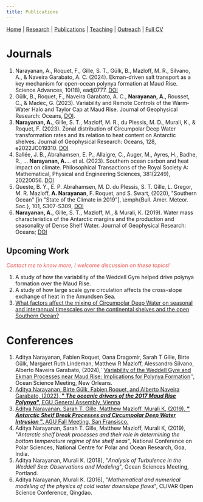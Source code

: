 ```yaml
---
title: Publications
---
```

[Home](index.html) | [Research](research.html) | [Publications](publications.html) | [Teaching](teaching.html) | [Outreach](outreach.html) |  [Full CV](https://github.com/adityarn/CV/blob/master/CV.pdf)

    
# Journals

1. Narayanan, A., Roquet, F., Gille, S. T., Gülk, B., Mazloff, M. R., Silvano, A., & Naveira Garabato, A. C. (2024). Ekman-driven salt transport as a key mechanism for open-ocean polynya formation at Maud Rise. Science Advances, 10(18), eadj0777. [DOI](https://doi.org/10.1126/sciadv.adj0777)
1. Gülk, B., Roquet, F., Naveira Garabato, A. C., **Narayanan, A.**, Rousset, C., & Madec, G. (2023). Variability and Remote Controls of the Warm‐Water Halo and Taylor Cap at Maud Rise. Journal of Geophysical Research: Oceans, [DOI](https://doi.org/10.1029/2022JC019517).
1. **Narayanan, A.**, Gille, S. T., Mazloff, M. R., du Plessis, M. D., Murali, K., & Roquet, F. (2023). Zonal distribution of Circumpolar Deep Water transformation rates and its relation to heat content on Antarctic shelves. Journal of Geophysical Research: Oceans, 128, e2022JC019310. [DOI](https://doi.org/10.1029/2022JC019310)
1. Sallée, J. B., Abrahamsen, E. P., Allaigre, C., Auger, M., Ayres, H., Badhe, R., ... **Narayanan, A.**... et al. (2023). Southern ocean carbon and heat impact on climate. Philosophical Transactions of the Royal Society A: Mathematical, Physical and Engineering Sciences, 381(2249), 20220056. [DOI](https://doi.org/10.1098/rsta.2022.0056)
1. Queste, B. Y., E. P. Abrahamsen, M. D. du Plessis, S. T. Gille, L. Gregor, M. R. Mazloff, **A. Narayanan**, F. Roquet, and S. Swart, (2020), "Southern Ocean" [in "State of the Climate in 2019"], \emph{Bull. Amer. Meteor. Soc.}, 101, S307-S309, [DOI](https://doi.org/10.1175/BAMS-D-20-0090.1)
1.  **Narayanan, A.**, Gille, S. T., Mazloff, M., & Murali, K. (2019). Water mass characteristics of the Antarctic margins and the production and seasonality of Dense Shelf Water. Journal of Geophysical Research: Oceans; [DOI](https://doi.org/10.1029/2018JC014907)



    
<!-- ## Under Review -->

<!-- <font color="#eb5552"> *Contact me for drafts* </font> -->

<!-- 2. **2022:** **Narayanan, A., Roquet, F., G&uuml;lk, B., Mazloff, M., Silvano, A., Gille, S. T., Garabato, A., N. Eastern Weddell Gyre Variability Impacts Maud Rise Stratification** -- Under review, study analyses the complex flow -- topography interaction on the eastern flank of the Maud Rise seamount in the Weddell Sea and studies the impact on polynya formation. -->


## Upcoming Work

<font color="#eb5552"> *Contact me to know more, I welcome discussion on these topics!* </font>

1. A study of how the variability of the Weddell Gyre helped drive polynya formation over the Maud Rise. 
1. A study of how large scale gyre circulation affects the cross-slope exchange of heat in the Amundsen Sea.
1. [What factors affect the mixing of Circumpolar Deep Water on seasonal and interannual timescales over the continental shelves and the open Southern Ocean?](https://github.com/adityarn/CDW_mixing_ACCESS)


# Conferences

1. Aditya Narayanan, Fabien Roquet, Oana Dragomir, Sarah T Gille, Birte Gülk, Margaret Ruth Lindeman, Matthew R Mazloff, Alessandro Silvano, Alberto Naveira Garabato, (2024),``[Variability of the Weddell Gyre and Ekman Processes near Maud Rise: Implications for Polynya Formation](https://agu.confex.com/agu/OSM24/prelim.cgi/Paper/1483507)'', Ocean Science Meeting, New Orleans.
1. [Aditya Narayanan, Birte Gülk, Fabien Roquet, and Alberto Naveira Garabato, (2022), <strong> "<em> The oceanic drivers of the 2017 Maud Rise Polynya</em>", </strong> EGU General Assembly, Vienna](https://meetingorganizer.copernicus.org/EGU22/EGU22-9100.html)
1.  [Aditya Narayanan, Sarah T. Gille, Matthew Mazloff, Murali K, (2019), <strong> "<em> Antarctic Shelf Break Processes and Circumpolar Deep Water Intrusion </em>", </strong> AGU Fall Meeting, San Fransisco.](https://agu.confex.com/agu/fm19/meetingapp.cgi/Paper/505561)
1. Aditya Narayanan, Sarah T. Gille, Matthew Mazloff, Murali K, (2019), "<em>Antarctic shelf break processes and their role in determining the bottom temperature regime of the shelf seas</em>", National Conference on Polar Sciences, National Centre for Polar and Ocean Research, Goa, India.
1. Aditya Narayanan, Murali K. (2018), "<em>Analysis of Turbulence in the Weddell Sea: Observations and Modeling</em>", Ocean Sciences Meeting, Portland.
1. Aditya Narayanan, Murali K. (2016), "<em>Mathematical and numerical modeling of the physics of cold water downslope flows</em>", CLIVAR Open Science Conference, Qingdao.
